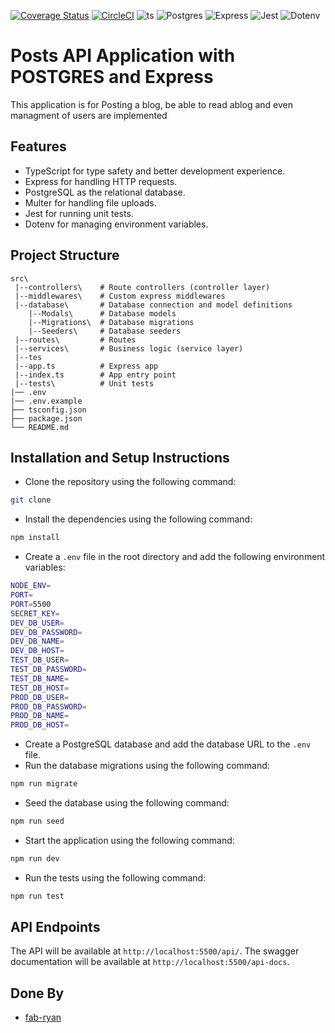 [![Coverage Status](https://coveralls.io/repos/github/fab-ryan/blog-post-api/badge.svg?branch=main)](https://coveralls.io/github/fab-ryan/blog-post-api?branch=main)
[![CircleCI](https://dl.circleci.com/status-badge/img/gh/fab-ryan/blog-post-api/tree/main.svg?style=svg)](https://dl.circleci.com/status-badge/redirect/gh/fab-ryan/blog-post-api/tree/main)
![ts](https://flat.badgen.net/badge/-/TypeScript/blue?icon=typescript&label)
![Postgres](https://img.shields.io/badge/PostgreSQL-316192?style=for-the-badge&logo=postgresql&logoColor=white)
![Express](https://img.shields.io/badge/Express.js-000000?style=for-the-badge&logo=express&logoColor=white)
![Jest](https://img.shields.io/badge/Jest-C21325?style=for-the-badge&logo=jest&logoColor=white)
![Dotenv](https://img.shields.io/badge/Dotenv-000000?style=for-the-badge&logo=dotenv&logoColor=white)
# Posts API  Application with POSTGRES and Express
This application is for Posting a blog, be able to read ablog and even managment of users are implemented

## Features
 - TypeScript for type safety and better development experience.
 - Express for handling HTTP requests.
 - PostgreSQL as the relational database.
 - Multer for handling file uploads.
 - Jest for running unit tests.
 - Dotenv for managing environment variables.
  
## Project Structure

```
src\
 |--controllers\    # Route controllers (controller layer)
 |--middlewares\    # Custom express middlewares
 |--database\       # Database connection and model definitions
    |--Modals\      # Database models
    |--Migrations\  # Database migrations
    |--Seeders\     # Database seeders
 |--routes\         # Routes
 |--services\       # Business logic (service layer)
 |--tes
 |--app.ts          # Express app
 |--index.ts        # App entry point
 |--tests\          # Unit tests
|── .env
|── .env.example
├── tsconfig.json
├── package.json
└── README.md
```


## Installation and Setup Instructions
- Clone the repository using the following command:
```bash 
git clone 
```
- Install the dependencies using the following command:
```bash
npm install
```
- Create a `.env` file in the root directory and add the following environment variables:
```bash
NODE_ENV=
PORT=
PORT=5500
SECRET_KEY=
DEV_DB_USER=
DEV_DB_PASSWORD=
DEV_DB_NAME=
DEV_DB_HOST=
TEST_DB_USER=
TEST_DB_PASSWORD=
TEST_DB_NAME=
TEST_DB_HOST=
PROD_DB_USER=
PROD_DB_PASSWORD=
PROD_DB_NAME=
PROD_DB_HOST=
```
- Create a PostgreSQL database and add the database URL to the `.env` file.
- Run the database migrations using the following command:
```bash
npm run migrate
```
- Seed the database using the following command:
```bash
npm run seed
```

- Start the application using the following command:
```bash
npm run dev
```
- Run the tests using the following command:
```bash
npm run test
```

## API Endpoints
The API will be available at `http://localhost:5500/api/`.
The swagger documentation will be available at `http://localhost:5500/api-docs`.


## Done By 
- [fab-ryan](https://github.com/fab-ryan)
